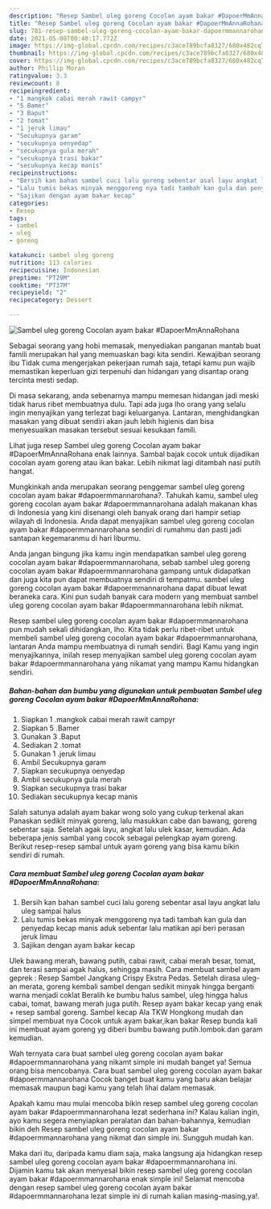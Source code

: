 ```yaml
---
description: "Resep Sambel uleg goreng Cocolan ayam bakar #DapoerMmAnnaRohana Sederhana dan Mudah Dibuat"
title: "Resep Sambel uleg goreng Cocolan ayam bakar #DapoerMmAnnaRohana Sederhana dan Mudah Dibuat"
slug: 781-resep-sambel-uleg-goreng-cocolan-ayam-bakar-dapoermmannarohana-sederhana-dan-mudah-dibuat
date: 2021-05-08T00:40:17.772Z
image: https://img-global.cpcdn.com/recipes/c3ace789bcfa8327/680x482cq70/sambel-uleg-goreng-cocolan-ayam-bakar-dapoermmannarohana-foto-resep-utama.jpg
thumbnail: https://img-global.cpcdn.com/recipes/c3ace789bcfa8327/680x482cq70/sambel-uleg-goreng-cocolan-ayam-bakar-dapoermmannarohana-foto-resep-utama.jpg
cover: https://img-global.cpcdn.com/recipes/c3ace789bcfa8327/680x482cq70/sambel-uleg-goreng-cocolan-ayam-bakar-dapoermmannarohana-foto-resep-utama.jpg
author: Phillip Moran
ratingvalue: 3.3
reviewcount: 8
recipeingredient:
- "1 mangkok cabai merah rawit campyr"
- "5 Bamer"
- "3 Baput"
- "2 tomat"
- "1 jeruk limau"
- "Secukupnya garam"
- "secukupnya oenyedap"
- "secukupnya gula merah"
- "secukupnya trasi bakar"
- "secukupnya kecap manis"
recipeinstructions:
- "Bersih kan bahan sambel cuci lalu goreng sebentar asal layu angkat lalu uleg sampai halus"
- "Lalu tumis bekas minyak menggoreng nya tadi tambah kan gula dan penyedap kecap manis aduk sebentar lalu matikan api beri perasan jeruk limau"
- "Sajikan dengan ayam bakar kecap"
categories:
- Resep
tags:
- sambel
- uleg
- goreng

katakunci: sambel uleg goreng 
nutrition: 113 calories
recipecuisine: Indonesian
preptime: "PT29M"
cooktime: "PT37M"
recipeyield: "2"
recipecategory: Dessert

---
```



![Sambel uleg goreng Cocolan ayam bakar #DapoerMmAnnaRohana](https://img-global.cpcdn.com/recipes/c3ace789bcfa8327/680x482cq70/sambel-uleg-goreng-cocolan-ayam-bakar-dapoermmannarohana-foto-resep-utama.jpg)

Sebagai seorang yang hobi memasak, menyediakan panganan mantab buat famili merupakan hal yang memuaskan bagi kita sendiri. Kewajiban seorang ibu Tidak cuma mengerjakan pekerjaan rumah saja, tetapi kamu pun wajib memastikan keperluan gizi terpenuhi dan hidangan yang disantap orang tercinta mesti sedap.

Di masa  sekarang, anda sebenarnya mampu memesan hidangan jadi meski tidak harus ribet membuatnya dulu. Tapi ada juga lho orang yang selalu ingin menyajikan yang terlezat bagi keluarganya. Lantaran, menghidangkan masakan yang dibuat sendiri akan jauh lebih higienis dan bisa menyesuaikan masakan tersebut sesuai kesukaan famili. 

Lihat juga resep Sambel uleg goreng Cocolan ayam bakar #DapoerMmAnnaRohana enak lainnya. Sambal bajak cocok untuk dijadikan cocolan ayam goreng atau ikan bakar. Lebih nikmat lagi ditambah nasi putih hangat.

Mungkinkah anda merupakan seorang penggemar sambel uleg goreng cocolan ayam bakar #dapoermmannarohana?. Tahukah kamu, sambel uleg goreng cocolan ayam bakar #dapoermmannarohana adalah makanan khas di Indonesia yang kini disenangi oleh banyak orang dari hampir setiap wilayah di Indonesia. Anda dapat menyajikan sambel uleg goreng cocolan ayam bakar #dapoermmannarohana sendiri di rumahmu dan pasti jadi santapan kegemaranmu di hari liburmu.

Anda jangan bingung jika kamu ingin mendapatkan sambel uleg goreng cocolan ayam bakar #dapoermmannarohana, sebab sambel uleg goreng cocolan ayam bakar #dapoermmannarohana gampang untuk didapatkan dan juga kita pun dapat membuatnya sendiri di tempatmu. sambel uleg goreng cocolan ayam bakar #dapoermmannarohana dapat dibuat lewat beraneka cara. Kini pun sudah banyak cara modern yang membuat sambel uleg goreng cocolan ayam bakar #dapoermmannarohana lebih nikmat.

Resep sambel uleg goreng cocolan ayam bakar #dapoermmannarohana pun mudah sekali dihidangkan, lho. Kita tidak perlu ribet-ribet untuk membeli sambel uleg goreng cocolan ayam bakar #dapoermmannarohana, lantaran Anda mampu membuatnya di rumah sendiri. Bagi Kamu yang ingin menyajikannya, inilah resep menyajikan sambel uleg goreng cocolan ayam bakar #dapoermmannarohana yang nikamat yang mampu Kamu hidangkan sendiri.

<!--inarticleads1-->

##### Bahan-bahan dan bumbu yang digunakan untuk pembuatan Sambel uleg goreng Cocolan ayam bakar #DapoerMmAnnaRohana:

1. Siapkan 1 .mangkok cabai merah rawit campyr
1. Siapkan 5 .Bamer
1. Gunakan 3 .Baput
1. Sediakan 2 .tomat
1. Gunakan 1 .jeruk limau
1. Ambil Secukupnya garam
1. Siapkan secukupnya oenyedap
1. Ambil secukupnya gula merah
1. Siapkan secukupnya trasi bakar
1. Sediakan secukupnya kecap manis


Salah satunya adalah ayam bakar wong solo yang cukup terkenal akan Panaskan sedikit minyak goreng, lalu masukkan cabe dan bawang, goreng sebentar saja. Setelah agak layu, angkat lalu ulek kasar, kemudian. Ada beberapa jenis sambal yang cocok sebagai pelengkap ayam goreng. Berikut resep-resep sambal untuk ayam goreng yang bisa kamu bikin sendiri di rumah. 

<!--inarticleads2-->

##### Cara membuat Sambel uleg goreng Cocolan ayam bakar #DapoerMmAnnaRohana:

1. Bersih kan bahan sambel cuci lalu goreng sebentar asal layu angkat lalu uleg sampai halus
1. Lalu tumis bekas minyak menggoreng nya tadi tambah kan gula dan penyedap kecap manis aduk sebentar lalu matikan api beri perasan jeruk limau
1. Sajikan dengan ayam bakar kecap


Ulek bawang merah, bawang putih, cabai rawit, cabai merah besar, tomat, dan terasi sampai agak halus, sehingga masih. Cara membuat sambel ayam geprek : Resep Sambel Jangkang Crispy Ekstra Pedas. Setelah dirasa uleg-an merata, goreng kembali sambel dengan sedikit minyak hingga berganti warna menjadi coklat Beralih ke bumbu halus sambel, uleg hingga halus cabai, tomat, bawang merah juga putih. Resep ayam bakar kecap yang enak + resep sambal goreng. Sambel kecap Ala TKW Hongkong mudah dan simpel membuat nya Cocok untuk ayam bakar,ikan bakar Resep bunda kali ini membuat ayam goreng yg diberi bumbu bawang putih.lombok.dan garam kemudian. 

Wah ternyata cara buat sambel uleg goreng cocolan ayam bakar #dapoermmannarohana yang nikamt simple ini mudah banget ya! Semua orang bisa mencobanya. Cara buat sambel uleg goreng cocolan ayam bakar #dapoermmannarohana Cocok banget buat kamu yang baru akan belajar memasak maupun bagi kamu yang telah lihai dalam memasak.

Apakah kamu mau mulai mencoba bikin resep sambel uleg goreng cocolan ayam bakar #dapoermmannarohana lezat sederhana ini? Kalau kalian ingin, ayo kamu segera menyiapkan peralatan dan bahan-bahannya, kemudian bikin deh Resep sambel uleg goreng cocolan ayam bakar #dapoermmannarohana yang nikmat dan simple ini. Sungguh mudah kan. 

Maka dari itu, daripada kamu diam saja, maka langsung aja hidangkan resep sambel uleg goreng cocolan ayam bakar #dapoermmannarohana ini. Dijamin kamu tak akan menyesal bikin resep sambel uleg goreng cocolan ayam bakar #dapoermmannarohana enak simple ini! Selamat mencoba dengan resep sambel uleg goreng cocolan ayam bakar #dapoermmannarohana lezat simple ini di rumah kalian masing-masing,ya!.

